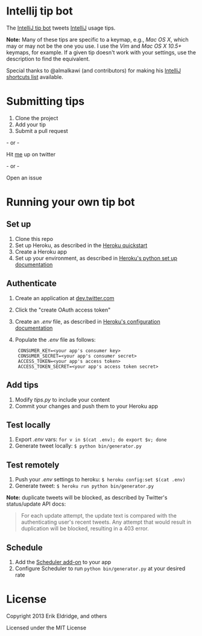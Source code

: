 # Intellij tip bot

The [IntelliJ tip bot](https://twitter.com/intellijtipbot) tweets [IntelliJ](http://www.jetbrains.com/idea/) usage tips.

**Note:** Many of these tips are specific to a keymap, e.g., _Mac OS X_, which may or may not be the one you use. I use the _Vim_ and _Mac OS X 10.5+_ keymaps, for example. If a given tip doesn't work with your settings, use the description to find the equivalent.

Special thanks to @almalkawi (and contributors) for making his [IntelliJ shortcuts list](https://github.com/almalkawi/wiki/wiki/IntelliJ-IDEA-shortcuts) available.

# Submitting tips

1. Clone the project
2. Add your tip
3. Submit a pull request

\- or -

Hit [me](http://twitter.com/erikeldridge) up on twitter

\- or -

Open an issue

# Running your own tip bot

## Set up

1. Clone this repo
1. Set up Heroku, as described in the [Heroku quickstart](https://devcenter.heroku.com/articles/quickstart)
1. Create a Heroku app
1. Set up your environment, as described in [Heroku's python set up documentation](https://devcenter.heroku.com/articles/python)

## Authenticate

1. Create an application at [dev.twitter.com](https://dev.twitter.com)
1. Click the "create OAuth access token"
1. Create an _.env_ file, as described in [Heroku's configuration documentation](https://devcenter.heroku.com/articles/config-vars#local-setup)
1. Populate the _.env_ file as follows:

        CONSUMER_KEY=<your app's consumer key>
        CONSUMER_SECRET=<your app's consumer secret>
        ACCESS_TOKEN=<your app's access token>
        ACCESS_TOKEN_SECRET=<your app's access token secret>

## Add tips

1. Modify _tips.py_ to include your content
1. Commit your changes and push them to your Heroku app

## Test locally

1. Export _.env_ vars: `for v in $(cat .env); do export $v; done`
1. Generate tweet locally: `$ python bin/generator.py`

## Test remotely

1. Push your _.env_ settings to heroku: `$ heroku config:set $(cat .env)`
1. Generate tweet: `$ heroku run python bin/generator.py`

**Note:** duplicate tweets will be blocked, as described by Twitter's status/update API docs:
> For each update attempt, the update text is compared with the authenticating user's recent tweets. Any attempt that would result in duplication will be blocked, resulting in a 403 error.

## Schedule

1. Add the [Scheduler add-on](https://devcenter.heroku.com/articles/scheduler) to your app
1. Configure Scheduler to run `python bin/generator.py` at your desired rate

# License

Copyright 2013 Erik Eldridge, and others

Licensed under the MIT License


